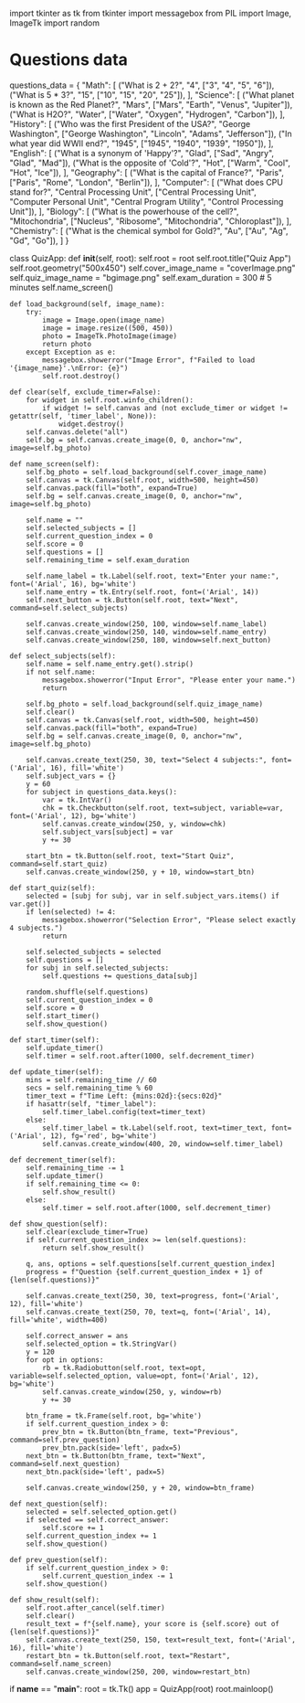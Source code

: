 import tkinter as tk
from tkinter import messagebox
from PIL import Image, ImageTk
import random

# Questions data
questions_data = {
    "Math": [
        ("What is 2 + 2?", "4", ["3", "4", "5", "6"]),
        ("What is 5 * 3?", "15", ["10", "15", "20", "25"]),
    ],
    "Science": [
        ("What planet is known as the Red Planet?", "Mars", ["Mars", "Earth", "Venus", "Jupiter"]),
        ("What is H2O?", "Water", ["Water", "Oxygen", "Hydrogen", "Carbon"]),
    ],
    "History": [
        ("Who was the first President of the USA?", "George Washington", ["George Washington", "Lincoln", "Adams", "Jefferson"]),
        ("In what year did WWII end?", "1945", ["1945", "1940", "1939", "1950"]),
    ],
    "English": [
        ("What is a synonym of 'Happy'?", "Glad", ["Sad", "Angry", "Glad", "Mad"]),
        ("What is the opposite of 'Cold'?", "Hot", ["Warm", "Cool", "Hot", "Ice"]),
    ],
    "Geography": [
        ("What is the capital of France?", "Paris", ["Paris", "Rome", "London", "Berlin"]),
    ],
    "Computer": [
        ("What does CPU stand for?", "Central Processing Unit", ["Central Processing Unit", "Computer Personal Unit", "Central Program Utility", "Control Processing Unit"]),
    ],
    "Biology": [
        ("What is the powerhouse of the cell?", "Mitochondria", ["Nucleus", "Ribosome", "Mitochondria", "Chloroplast"]),
    ],
    "Chemistry": [
        ("What is the chemical symbol for Gold?", "Au", ["Au", "Ag", "Gd", "Go"]),
    ]
}

class QuizApp:
    def __init__(self, root):
        self.root = root
        self.root.title("Quiz App")
        self.root.geometry("500x450")
        self.cover_image_name = "coverImage.png"
        self.quiz_image_name = "bgimage.png"
        self.exam_duration = 300  # 5 minutes
        self.name_screen()

    def load_background(self, image_name):
        try:
            image = Image.open(image_name)
            image = image.resize((500, 450))
            photo = ImageTk.PhotoImage(image)
            return photo
        except Exception as e:
            messagebox.showerror("Image Error", f"Failed to load '{image_name}'.\nError: {e}")
            self.root.destroy()

    def clear(self, exclude_timer=False):
        for widget in self.root.winfo_children():
            if widget != self.canvas and (not exclude_timer or widget != getattr(self, 'timer_label', None)):
                widget.destroy()
        self.canvas.delete("all")
        self.bg = self.canvas.create_image(0, 0, anchor="nw", image=self.bg_photo)

    def name_screen(self):
        self.bg_photo = self.load_background(self.cover_image_name)
        self.canvas = tk.Canvas(self.root, width=500, height=450)
        self.canvas.pack(fill="both", expand=True)
        self.bg = self.canvas.create_image(0, 0, anchor="nw", image=self.bg_photo)

        self.name = ""
        self.selected_subjects = []
        self.current_question_index = 0
        self.score = 0
        self.questions = []
        self.remaining_time = self.exam_duration

        self.name_label = tk.Label(self.root, text="Enter your name:", font=('Arial', 16), bg='white')
        self.name_entry = tk.Entry(self.root, font=('Arial', 14))
        self.next_button = tk.Button(self.root, text="Next", command=self.select_subjects)

        self.canvas.create_window(250, 100, window=self.name_label)
        self.canvas.create_window(250, 140, window=self.name_entry)
        self.canvas.create_window(250, 180, window=self.next_button)

    def select_subjects(self):
        self.name = self.name_entry.get().strip()
        if not self.name:
            messagebox.showerror("Input Error", "Please enter your name.")
            return

        self.bg_photo = self.load_background(self.quiz_image_name)
        self.clear()
        self.canvas = tk.Canvas(self.root, width=500, height=450)
        self.canvas.pack(fill="both", expand=True)
        self.bg = self.canvas.create_image(0, 0, anchor="nw", image=self.bg_photo)

        self.canvas.create_text(250, 30, text="Select 4 subjects:", font=('Arial', 16), fill='white')
        self.subject_vars = {}
        y = 60
        for subject in questions_data.keys():
            var = tk.IntVar()
            chk = tk.Checkbutton(self.root, text=subject, variable=var, font=('Arial', 12), bg='white')
            self.canvas.create_window(250, y, window=chk)
            self.subject_vars[subject] = var
            y += 30

        start_btn = tk.Button(self.root, text="Start Quiz", command=self.start_quiz)
        self.canvas.create_window(250, y + 10, window=start_btn)

    def start_quiz(self):
        selected = [subj for subj, var in self.subject_vars.items() if var.get()]
        if len(selected) != 4:
            messagebox.showerror("Selection Error", "Please select exactly 4 subjects.")
            return

        self.selected_subjects = selected
        self.questions = []
        for subj in self.selected_subjects:
            self.questions += questions_data[subj]

        random.shuffle(self.questions)
        self.current_question_index = 0
        self.score = 0
        self.start_timer()
        self.show_question()

    def start_timer(self):
        self.update_timer()
        self.timer = self.root.after(1000, self.decrement_timer)

    def update_timer(self):
        mins = self.remaining_time // 60
        secs = self.remaining_time % 60
        timer_text = f"Time Left: {mins:02d}:{secs:02d}"
        if hasattr(self, "timer_label"):
            self.timer_label.config(text=timer_text)
        else:
            self.timer_label = tk.Label(self.root, text=timer_text, font=('Arial', 12), fg='red', bg='white')
            self.canvas.create_window(400, 20, window=self.timer_label)

    def decrement_timer(self):
        self.remaining_time -= 1
        self.update_timer()
        if self.remaining_time <= 0:
            self.show_result()
        else:
            self.timer = self.root.after(1000, self.decrement_timer)

    def show_question(self):
        self.clear(exclude_timer=True)
        if self.current_question_index >= len(self.questions):
            return self.show_result()

        q, ans, options = self.questions[self.current_question_index]
        progress = f"Question {self.current_question_index + 1} of {len(self.questions)}"

        self.canvas.create_text(250, 30, text=progress, font=('Arial', 12), fill='white')
        self.canvas.create_text(250, 70, text=q, font=('Arial', 14), fill='white', width=400)

        self.correct_answer = ans
        self.selected_option = tk.StringVar()
        y = 120
        for opt in options:
            rb = tk.Radiobutton(self.root, text=opt, variable=self.selected_option, value=opt, font=('Arial', 12), bg='white')
            self.canvas.create_window(250, y, window=rb)
            y += 30

        btn_frame = tk.Frame(self.root, bg='white')
        if self.current_question_index > 0:
            prev_btn = tk.Button(btn_frame, text="Previous", command=self.prev_question)
            prev_btn.pack(side='left', padx=5)
        next_btn = tk.Button(btn_frame, text="Next", command=self.next_question)
        next_btn.pack(side='left', padx=5)

        self.canvas.create_window(250, y + 20, window=btn_frame)

    def next_question(self):
        selected = self.selected_option.get()
        if selected == self.correct_answer:
            self.score += 1
        self.current_question_index += 1
        self.show_question()

    def prev_question(self):
        if self.current_question_index > 0:
            self.current_question_index -= 1
        self.show_question()

    def show_result(self):
        self.root.after_cancel(self.timer)
        self.clear()
        result_text = f"{self.name}, your score is {self.score} out of {len(self.questions)}"
        self.canvas.create_text(250, 150, text=result_text, font=('Arial', 16), fill='white')
        restart_btn = tk.Button(self.root, text="Restart", command=self.name_screen)
        self.canvas.create_window(250, 200, window=restart_btn)

if __name__ == "__main__":
    root = tk.Tk()
    app = QuizApp(root)
    root.mainloop()